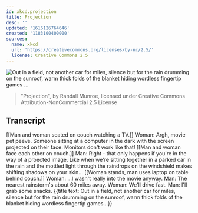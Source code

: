 ```yaml
---
id: xkcd.projection
title: Projection
desc: ''
updated: '1616126764646'
created: '1183100400000'
sources:
  name: xkcd
  url: 'https://creativecommons.org/licenses/by-nc/2.5/'
  license: Creative Commons 2.5
---
```

![Out in a field, not another car for miles, silence but for the rain drumming on the sunroof, warm thick folds of the blanket hiding wordless fingertip games ...](https://imgs.xkcd.com/comics/projection.png)
> "Projection", by Randall Munroe, licensed under Creative Commons Attribution-NonCommercial 2.5 License

## Transcript
[[Man and woman seated on couch watching a TV.]]
Woman: Argh, movie pet peeve. Someone sitting at a computer in the dark with the screen projected on their face. Monitors don't work like that!
[[Man and woman face each other on couch.]]
Man: Right - that only happens if you're in the way of a proected image. Like when we're sitting together in a parked car in the rain and the mottled light through the raindrops on the windshield makes shifting shadows on your skin...
[[Woman stands, man uses laptop on table behind couch.]]
Woman: ...I wasn't really into the movie anyway.
Man: The nearest rainstorm's about 60 miles away.
Woman: We'll drive fast.
Man: I'll grab some snacks.
{{title text: Out in a field, not another car for miles, silence but for the rain drumming on the sunroof, warm thick folds of the blanket hiding wordless fingertip games...}}
